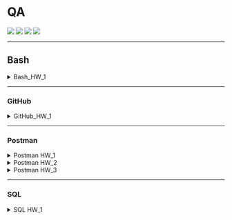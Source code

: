  # QA
 
<a href="#bash"><img src="https://img.shields.io/badge/Homework-BASH-brightgreen" /></a>
<a href="#github"><img src="https://img.shields.io/badge/Homework-GITHUB-brightgreen" /></a>
<a href="#postman"><img src="https://img.shields.io/badge/Homework-POSTMAN-brightgreen" /></a>
<a href="#sql"><img src="https://img.shields.io/badge/Homework-QSL-brightgreen" /></a><br>
<hr>

## Bash
<details>
 <summary>Bash_HW_1</summary>
  

1) Посмотреть где я
	```bash
	pwd
2) Создать папку
	```bash
	mkdir new_folder
3) Зайти в папку
	```bash
	cd new_folder
4) Создать 3 папки
	```bash
	mkdir nf_1 nf_2 nf_3
5) Зайти в любоую папку
	```bash
	cd nf_1
6) Создать 5 файлов (3 txt, 2 json)
	```bash
	touch tf_1.txt tf_2.txt tf_3.txt jf_1.json jf_2.json
7) Создать 3 папки
	```bash
	mkdir nf_1_1 nf_1_2 nf_1_3 
8. Вывести список содержимого папки
	```bash
	ls -la
9) + Открыть любой txt файл
	```bash
	vim tf_1.txt
10) + написать туда что-нибудь, любой текст.
	```bash
	i Hello world
11) + сохранить и выйти.
	```bash
	Esc :wq
12) Выйти из папки на уровень выше
	```bash
	cd ..
13) переместить любые 2 файла, которые вы создали, в любую другую папку.
	```bash
	mv nf_1/tf_1.txt nf_1/tf_2.txt nf_2
14) скопировать любые 2 файла, которые вы создали, в любую другую папку.
	```bash
	cp nf_1/tf_3.txt nf_1/jf_1.json nf_3
15) Найти файл по имени
	```bash
	find . -name jf_1.json
16) просмотреть содержимое в реальном времени (команда grep) изучите как она работает.
	```bash
	tail -f
17) вывести несколько первых строк из текстового файла
	```bash
	head -3 somefile.txt
18) вывести несколько последних строк из текстового файла
	```bash
	tail -3 somefile.txt
19) просмотреть содержимое длинного файла (команда less) изучите как она работает.
	```bash
	less test_file.txt
20) вывести дату и время
	```bash
	date
	
</details>
<hr>

### GitHub
<details>
 <summary>GitHub_HW_1</summary>
	
	
### JSON
 4) Создать внешний репозиторий c названием `JSON`
 5) Клонировать репозиторий `JSON` на локальный компьютер
	```bash
	git clone
 6) Внутри локального `JSON` создать файл `new.json`
	```bash
	touch new.json
 7) Добавить файл под гит
	```bash
	git add new.json
 8) Закоммитить файл
	```bash
	git commit -m 'adding json file'
 9) Отправить файл на внешний [<kbd>GitHub</kbd>](https://github.com/ekolodenets "Evgeny") репозиторий
	```bash
	git push
 10) Отредактировать содержание файла `new.json`  написать информацию о себе (ФИО, возраст, количество домашних животных, будущая желаемая зарплата) Всё написать в формате `JSON`
	
	
	vim new.json
 11) Отправить изменения на внешний репозиторий
	
	git push
 12) Создать файл `preferences.json`
	
	touch preferences.json
 13) В файл `preferences.json` добавить информацию о своих предпочтениях (Любимый фильм, любимый сериал, любимая еда, любимое время года, сторона которую хотели бы посетить) в формате `JSON`
	
	vim preferences.json
 14) Создать файл `sklls.json` добавить информацию о скиллах которые будут изучены на курсе в формате `JSON`
	
	vim skill.json
 15) Отправить сразу 2 файла на внешний репозиторий
	
	git add preferences.json skills.json && git commit -m "creating files" && git push
 16) На веб интерфейсе создать файл `bug_report.json`
 17) Сделать `Commit changes` (сохранить) изменения на веб интерфейсе.
 18) На веб интерфейсе модифицировать файл `bug_report.json`, добавить баг репорт в формате `JSON`
 19) Сделать `Commit changes` (сохранить) изменения на веб интерфейсе.
 20) Синхронизировать внешний и локальный репозиторий `JSON`
	
	git pull

### XML
 21) Создать внешний репозиторий c названием `XML`
 22) Клонировать репозиторий `XML` на локальный компьютер
	
	git clone
 23) Внутри локального `XML` создать файл `new.xml`

	touch new.xml
 24) Добавить файл под гит
	
	git add new.xml
 25) Закоммитить файл
	
	git commit -m "adding xml file"
 26) Отправить файл на внешний [<kbd>GitHub</kbd>](https://github.com/ekolodenets "Evgeny") репозиторий
	
	git push
 27) Отредактировать содержание файла `new.xml` - написать информацию о себе (ФИО, возраст, количество домашних животных, будущая желаемая зарплата). Всё написать в формате XML
	
	vim new.xml
 28) Отправить изменения на внешний репозиторий
	
	git add new.xml && git commit -m "modifying file" && git push
 29) Создать файл `preferences.xml`
	
	touch preferences.xml
 30) В файл preferences.xml добавить информацию о своих предпочтениях (Любимый фильм, любимый сериал, любимая еда, любимое время года, сторона которую хотели бы посетить) в формате `XML`
	
	vim preferences.xml
 31) Создать файл `sklls.xml` добавить информацию о скиллах которые будут изучены на курсе в формате `XML`
	
	vim skills.xml
 32) Сделать коммит в одну строку
	
	git add preferences.xml && git commit -m "adding pref" && git add skills.xml && git commit -m "adding skills"
 33) Отправить сразу 2 файла на внешний репозиторий
	
	git push
 34) На веб интерфейсе создать файл `bug_report.xml`
 35) Сделать `Commit changes` (сохранить) изменения на веб интерфейсе
 36) На веб интерфейсе модифицировать файл `bug_report.xml`, добавить баг репорт в формате `XML`
 37) Сделать `Commit changes` (сохранить) изменения на веб интерфейсе
 38) Синхронизировать внешний и локальный репозиторий `XML`
	
	git pull	
	
### TXT
 1) Создать внешний репозиторий c названием `TXT`
 2) Клонировать репозиторий `TXT` на локальный компьютер
	```bash
	git clone
 3) Внутри локального `TXT `создать файл `new.txt`
	```bash
	touch new.txt
 4) Добавить файл под гит
	```bash
	git add new.txt
 5) Закоммитить файл
	```bash
	git commit -m "creating new.txt file"
 6) Отправить файл на внешний [<kbd>GitHub</kbd>](https://github.com/ekolodenets "Evgeny") репозиторий
	```bash
	git push
 7) Отредактировать содержание файла `new.txt` - написать информацию о себе (ФИО, возраст, количество домашних животных, будущая желаемая зарплата). Всё написать в формате TXT
	```bash
	vim new.txt
 8) Отправить изменения на внешний репозиторий
	```bash
	git add new.txt && git commit -m "modifying file" && git push
 9) Создать файл `preferences.txt`
	```bash
	touch preferences.txt
 10) В файл `preferences.txt` добавить информацию о своих предпочтениях (Любимый фильм, любимый сериал, любимая еда, любимое время года, сторона которую хотели бы посетить) в формате `TXT`
	
	vim preferences.txt
 11) Создать файл `sklls.txt` добавить информацию о скиллах которые будут изучены на курсе в формате `TXT`

	vim skills.txt
 12) Сделать коммит в одну строку

	git add preferences.txt && git commit -m "adding pref" && git add skills.txt && git commit -m "adding skills"
 13) Отправить сразу 2 файла на внешний репозиторий

	git push
 14) На веб интерфейсе создать файл `bug_report.txt`
 15) Сделать `Commit changes` (сохранить) изменения на веб интерфейсе
 16) На веб интерфейсе модифицировать файл `bug_report.txt`, добавить баг репорт в формате `TXT`.
 17) Сделать `Commit changes` (сохранить) изменения на веб интерфейсе
 18) Синхронизировать внешний и локальный репозиторий `TXT`

	git pull
</details>

<hr>	
	
### Postman
<details>
 <summary>Postman HW_1</summary>
  
```json
{
	"info": {
		"_postman_id": "8b1b941b-5486-4726-bdb8-98303da56570",
		"name": "Postman_HW_1",
		"schema": "https://schema.getpostman.com/json/collection/v2.1.0/collection.json"
	},
	"item": [
		{
			"name": "EP_1",
			"protocolProfileBehavior": {
				"disableBodyPruning": true
			},
			"request": {
				"method": "GET",
				"header": [
					{
						"key": "",
						"value": "",
						"type": "text"
					}
				],
				"body": {
					"mode": "formdata",
					"formdata": []
				},
				"url": {
					"raw": "http://162.55.220.72:5005/get_method?name=Evgeny&age=35",
					"protocol": "http",
					"host": [
						"162",
						"55",
						"220",
						"72"
					],
					"port": "5005",
					"path": [
						"get_method"
					],
					"query": [
						{
							"key": "name",
							"value": "Evgeny"
						},
						{
							"key": "age",
							"value": "35"
						}
					]
				}
			},
			"response": []
		},
		{
			"name": "EP_2",
			"request": {
				"method": "POST",
				"header": [],
				"body": {
					"mode": "formdata",
					"formdata": [
						{
							"key": "name",
							"value": "Evgeny",
							"type": "text"
						},
						{
							"key": "age",
							"value": "35",
							"type": "text"
						},
						{
							"key": "salary",
							"value": "1500",
							"type": "text"
						}
					]
				},
				"url": {
					"raw": "http://162.55.220.72:5005/user_info_3",
					"protocol": "http",
					"host": [
						"162",
						"55",
						"220",
						"72"
					],
					"port": "5005",
					"path": [
						"user_info_3"
					],
					"query": [
						{
							"key": "",
							"value": null,
							"disabled": true
						}
					]
				}
			},
			"response": []
		},
		{
			"name": "EP_3",
			"protocolProfileBehavior": {
				"disableBodyPruning": true
			},
			"request": {
				"method": "GET",
				"header": [],
				"body": {
					"mode": "formdata",
					"formdata": []
				},
				"url": {
					"raw": "http://162.55.220.72:5005/object_info_1?name=Evgeny&age=35&weight=99",
					"protocol": "http",
					"host": [
						"162",
						"55",
						"220",
						"72"
					],
					"port": "5005",
					"path": [
						"object_info_1"
					],
					"query": [
						{
							"key": "name",
							"value": "Evgeny"
						},
						{
							"key": "age",
							"value": "35"
						},
						{
							"key": "weight",
							"value": "99"
						}
					]
				}
			},
			"response": []
		},
		{
			"name": "EP_4",
			"request": {
				"method": "GET",
				"header": [],
				"url": {
					"raw": "http://162.55.220.72:5005/object_info_2?name=Evgeny&age=35&salary=1500",
					"protocol": "http",
					"host": [
						"162",
						"55",
						"220",
						"72"
					],
					"port": "5005",
					"path": [
						"object_info_2"
					],
					"query": [
						{
							"key": "name",
							"value": "Evgeny"
						},
						{
							"key": "age",
							"value": "35"
						},
						{
							"key": "salary",
							"value": "1500"
						}
					]
				}
			},
			"response": []
		},
		{
			"name": "EP_5",
			"request": {
				"method": "GET",
				"header": [],
				"url": {
					"raw": "http://162.55.220.72:5005/object_info_3?name=Evgeny&age=35&salary=1500",
					"protocol": "http",
					"host": [
						"162",
						"55",
						"220",
						"72"
					],
					"port": "5005",
					"path": [
						"object_info_3"
					],
					"query": [
						{
							"key": "name",
							"value": "Evgeny"
						},
						{
							"key": "age",
							"value": "35"
						},
						{
							"key": "salary",
							"value": "1500"
						}
					]
				}
			},
			"response": []
		},
		{
			"name": "EP_6",
			"request": {
				"method": "GET",
				"header": [],
				"url": {
					"raw": "http://162.55.220.72:5005/object_info_4?name=Evgeny&age=35&salary=1500",
					"protocol": "http",
					"host": [
						"162",
						"55",
						"220",
						"72"
					],
					"port": "5005",
					"path": [
						"object_info_4"
					],
					"query": [
						{
							"key": "name",
							"value": "Evgeny"
						},
						{
							"key": "age",
							"value": "35"
						},
						{
							"key": "salary",
							"value": "1500"
						}
					]
				}
			},
			"response": []
		},
		{
			"name": "EP_7",
			"request": {
				"method": "POST",
				"header": [],
				"body": {
					"mode": "formdata",
					"formdata": [
						{
							"key": "name",
							"value": "Evgeny",
							"type": "text"
						},
						{
							"key": "age",
							"value": "35",
							"type": "text"
						},
						{
							"key": "salary",
							"value": "1500",
							"type": "text"
						}
					]
				},
				"url": {
					"raw": "http://162.55.220.72:5005/user_info_2",
					"protocol": "http",
					"host": [
						"162",
						"55",
						"220",
						"72"
					],
					"port": "5005",
					"path": [
						"user_info_2"
					]
				}
			},
			"response": []
		}
	]
}
```

</details>

<details>
 <summary>Postman HW_2</summary>
  
```json
{
	"info": {
		"_postman_id": "9fb91d31-713d-45df-825a-55d1c7c9e732",
		"name": "Postman_HW_2",
		"schema": "https://schema.getpostman.com/json/collection/v2.1.0/collection.json"
	},
	"item": [
		{
			"name": "EP_1",
			"event": [
				{
					"listen": "test",
					"script": {
						"exec": [
							"pm.test(\"Status code is 200\", function () {\r",
							"    pm.response.to.have.status(200);\r",
							"});\r",
							"pm.test(\"Body matches string\", function () {\r",
							"    pm.expect(pm.response.text()).to.include(\"This is the first responce from server!\");\r",
							"});"
						],
						"type": "text/javascript"
					}
				}
			],
			"request": {
				"method": "GET",
				"header": [],
				"url": {
					"raw": "{{url}}/first",
					"host": [
						"{{url}}"
					],
					"path": [
						"first"
					]
				}
			},
			"response": []
		},
		{
			"name": "EP_2",
			"event": [
				{
					"listen": "test",
					"script": {
						"exec": [
							"// http://162.55.220.72:5005/user_info_3\r",
							"// 1. Отправить запрос.\r",
							"// 2. Статус код 200\r",
							"pm.test(\"Status code is 200\", function () {\r",
							"    pm.response.to.have.status(200);\r",
							"});\r",
							"// 3. Спарсить response body в json.\r",
							"var jsonData = pm.response.json()\r",
							"// 4. Проверить, что name в ответе равно name s request (name вбить руками.)\r",
							"pm.test(\"Your test name is Evgeny\", function () {\r",
							"    pm.expect(jsonData.name).to.eql('Evgeny');\r",
							"});\r",
							"// 5. Проверить, что age в ответе равно age s request (age вбить руками.)\r",
							"pm.test(\"Your test age is 35\", function () {\r",
							"    pm.expect(jsonData.age).to.eql('35');\r",
							"});\r",
							"// 6. Проверить, что salary в ответе равно salary s request (salary вбить руками.)\r",
							"pm.test(\"Your test salary is 1500\", function () {\r",
							"    pm.expect(jsonData.salary).to.eql(1500);\r",
							"});\r",
							"// 7. Спарсить request.\r",
							"var reqData = request.data\r",
							"\r",
							"// 8. Проверить, что name в ответе равно name s request (name забрать из request.)\r",
							"pm.test('name == name form req', function(){\r",
							"    pm.expect(jsonData.name).to.eql(reqData.name)\r",
							"});\r",
							"// 9. Проверить, что age в ответе равно age s request (age забрать из request.)\r",
							"pm.test('age == age form req', function(){\r",
							"    pm.expect(jsonData.age).to.eql(reqData.age)\r",
							"});\r",
							"// 10. Проверить, что salary в ответе равно salary s request (salary забрать из request.)\r",
							"pm.test('salary == salary from req', function(){\r",
							"    pm.expect(jsonData.salary).to.eql(+reqData.salary)\r",
							"});\r",
							"// 11. Вывести в консоль параметр family из response.\r",
							"console.log(jsonData.family)\r",
							"// 12. Проверить что u_salary_1_5_year в ответе равно salary*4 (salary забрать из request)\r",
							"pm.test('u_salary_1_5_year == salary*4 from req', function(){\r",
							"    pm.expect(jsonData.family.u_salary_1_5_year).to.eql(+reqData.salary*4)\r",
							"});"
						],
						"type": "text/javascript"
					}
				}
			],
			"request": {
				"method": "POST",
				"header": [],
				"body": {
					"mode": "formdata",
					"formdata": [
						{
							"key": "name",
							"value": "Evgeny",
							"type": "text"
						},
						{
							"key": "age",
							"value": "35",
							"type": "text"
						},
						{
							"key": "salary",
							"value": "1500",
							"type": "text"
						}
					]
				},
				"url": {
					"raw": "{{url}}/user_info_3",
					"host": [
						"{{url}}"
					],
					"path": [
						"user_info_3"
					]
				}
			},
			"response": []
		},
		{
			"name": "EP_3",
			"event": [
				{
					"listen": "test",
					"script": {
						"exec": [
							"// http://162.55.220.72:5005/object_info_3\r",
							"// 1. Отправить запрос.\r",
							"// 2. Статус код 200\r",
							"pm.test(\"Status code is 200\", function () {\r",
							"    pm.response.to.have.status(200);\r",
							"});\r",
							"// 3. Спарсить response body в json.\r",
							"var jsonData = pm.response.json()\r",
							"// 4. Спарсить request.\r",
							"var reqData = pm.request.url.query.toObject()\r",
							"// 5. Проверить, что name в ответе равно name s request (name забрать из request.)\r",
							"pm.test(\"Name == name req\", function () {\r",
							"    pm.expect(jsonData.name).to.eql(reqData.name);\r",
							"});\r",
							"// 6. Проверить, что age в ответе равно age s request (age забрать из request.)\r",
							"pm.test(\"Age == age req\", function () {\r",
							"    pm.expect(jsonData.age).to.eql(reqData.age);\r",
							"});\r",
							"// 7. Проверить, что salary в ответе равно salary s request (salary забрать из request.)\r",
							"pm.test(\"Salary == salary req\", function(){\r",
							"    pm.expect(jsonData.salary).to.eql(+reqData.salary);\r",
							"});\r",
							"// 8. Вывести в консоль параметр family из response.\r",
							"console.log(jsonData.family)\r",
							"// 9. Проверить, что у параметра dog есть параметры name.\r",
							"pm.test(\"Dog has name\", function(){\r",
							"    pm.expect(jsonData.family.pets.dog.name).exist\r",
							"});\r",
							"console.log(jsonData.family.pets.dog.name)\r",
							"// 10. Проверить, что у параметра dog есть параметры age.\r",
							"pm.test(\"Dog has age\", function(){\r",
							"    pm.expect(jsonData.family.pets.dog.age).exist\r",
							"});\r",
							"// 11. Проверить, что параметр name имеет значение Luky.\r",
							"pm.test(\"Dog's name is Luky\", function(){\r",
							"    pm.expect(jsonData.family.pets.dog.name).to.eql('Luky')\r",
							"});\r",
							"// 12. Проверить, что параметр age имеет значение 4.\r",
							"pm.test(\"Dog's age is 4\", function(){\r",
							"    pm.expect(jsonData.family.pets.dog.age).to.eql(4)\r",
							"});"
						],
						"type": "text/javascript"
					}
				}
			],
			"protocolProfileBehavior": {
				"disableBodyPruning": true
			},
			"request": {
				"method": "GET",
				"header": [],
				"body": {
					"mode": "formdata",
					"formdata": []
				},
				"url": {
					"raw": "{{url}}/object_info_3?name=Evgeny&age=35&salary=1500",
					"host": [
						"{{url}}"
					],
					"path": [
						"object_info_3"
					],
					"query": [
						{
							"key": "name",
							"value": "Evgeny"
						},
						{
							"key": "age",
							"value": "35"
						},
						{
							"key": "salary",
							"value": "1500"
						}
					]
				}
			},
			"response": []
		},
		{
			"name": "EP_4",
			"event": [
				{
					"listen": "test",
					"script": {
						"exec": [
							"// http://162.55.220.72:5005/object_info_4\r",
							"// 1. Отправить запрос.\r",
							"// 2. Статус код 200\r",
							"pm.test(\"Status code is 200\", function () {\r",
							"    pm.response.to.have.status(200);\r",
							"});\r",
							"// 3. Спарсить response body в json.\r",
							"var jsonData = pm.response.json()\r",
							"// 4. Спарсить request.\r",
							"var reqData = pm.request.url.query.toObject()\r",
							"// 5. Проверить, что name в ответе равно name s request (name забрать из request.)\r",
							"pm.test(\"name == name req\", function(){\r",
							"    pm.expect(jsonData.name).to.eql(reqData.name)\r",
							"})\r",
							"// 6. Проверить, что age в ответе равно age из request (age забрать из request.)\r",
							"pm.test(\"age == age req\", function(){\r",
							"    pm.expect(jsonData.age).to.eql(+reqData.age)\r",
							"})\r",
							"// 7. Вывести в консоль параметр salary из request.\r",
							"console.log(reqData.salary)\r",
							"// 8. Вывести в консоль параметр salary из response.\r",
							"console.log(jsonData.salary)\r",
							"// 9. Вывести в консоль 0-й элемент параметра salary из response.\r",
							"console.log(jsonData.salary[0])\r",
							"// 10. Вывести в консоль 1-й элемент параметра salary параметр salary из response.\r",
							"console.log(jsonData.salary[1])\r",
							"// 11. Вывести в консоль 2-й элемент параметра salary параметр salary из response.\r",
							"console.log(jsonData.salary[2])\r",
							"// 12. Проверить, что 0-й элемент параметра salary равен salary из request (salary забрать из request.)\r",
							"pm.test(\"salary[0] == salary req\", function(){\r",
							"    pm.expect(jsonData.salary[0]).to.eql(+reqData.salary)\r",
							"})\r",
							"// 13. Проверить, что 1-й элемент параметра salary равен salary*2 из request (salary забрать из request.)\r",
							"pm.test('salary[1] = salary *2 req', function(){\r",
							"    pm.expect(+jsonData.salary[1]).to.eql(+reqData.salary*2)\r",
							"})\r",
							"// 14. Проверить, что 2-й элемент параметра salary равен salary*3 из request (salary забрать из request.)\r",
							"pm.test('salary[2] = salary *3 req', function(){\r",
							"    pm.expect(+jsonData.salary[2]).to.eql(+reqData.salary*3)\r",
							"})\r",
							"// 15. Создать в окружении переменную name\r",
							"// 16. Создать в окружении переменную age\r",
							"// 17. Создать в окружении переменную salary\r",
							"// 18. Передать в окружение переменную name\r",
							"pm.environment.set('name', jsonData.name)\r",
							"// 19. Передать в окружение переменную age\r",
							"pm.environment.set('age', jsonData.age)\r",
							"// 20. Передать в окружение переменную salary\r",
							"pm.environment.set('salary', jsonData.salary[0])\r",
							"// 21. Написать цикл который выведет в консоль по порядку элементы списка из параметра salary.\r",
							"for (i in reqData.salary){\r",
							"    console.log(reqData.salary[i])\r",
							"}"
						],
						"type": "text/javascript"
					}
				}
			],
			"request": {
				"method": "GET",
				"header": [],
				"url": {
					"raw": "{{url}}/object_info_4?name=Evgeny&age=35&salary=1500",
					"host": [
						"{{url}}"
					],
					"path": [
						"object_info_4"
					],
					"query": [
						{
							"key": "name",
							"value": "Evgeny"
						},
						{
							"key": "age",
							"value": "35"
						},
						{
							"key": "salary",
							"value": "1500"
						}
					]
				}
			},
			"response": []
		},
		{
			"name": "EP_5",
			"event": [
				{
					"listen": "test",
					"script": {
						"exec": [
							"// http://162.55.220.72:5005/user_info_2\r",
							"// 1. Вставить параметр salary из окружения в request\r",
							"// 2. Вставить параметр age из окружения в age\r",
							"// 3. Вставить параметр name из окружения в name\r",
							"// 4. Отправить запрос.\r",
							"// 5. Статус код 200\r",
							"pm.test(\"Status code is 200\", function () {\r",
							"    pm.response.to.have.status(200);\r",
							"});\r",
							"// 6. Спарсить response body в json.\r",
							"var jsonData = pm.response.json()\r",
							"// 7. Спарсить request.\r",
							"var reqData = request.data\r",
							"// 8. Проверить, что json response имеет параметр start_qa_salary\r",
							"pm.test(\"json response имеет параметр start_qa_salary\", function () {\r",
							"    pm.expect(jsonData).to.have.property(\"start_qa_salary\")\r",
							"});\r",
							"// 9. Проверить, что json response имеет параметр qa_salary_after_6_months\r",
							"pm.test(\"json response имеет параметр qa_salary_after_6_months\", function () {\r",
							"    pm.expect(jsonData).to.have.property(\"qa_salary_after_6_months\");\r",
							"});\r",
							"// 10. Проверить, что json response имеет параметр qa_salary_after_12_months\r",
							"pm.test(\"json response имеет параметр qa_salary_after_12_months\", function () {\r",
							"    pm.expect(jsonData).to.have.property(\"qa_salary_after_12_months\");\r",
							"});\r",
							"// 11. Проверить, что json response имеет параметр qa_salary_after_1.5_year\r",
							"pm.test(\"json response имеет параметр qa_salary_after_1.5_year\", function () {\r",
							"    pm.expect(jsonData).to.have.property(\"qa_salary_after_1.5_year\");\r",
							"});\r",
							"// 12. Проверить, что json response имеет параметр qa_salary_after_3.5_years\r",
							"pm.test(\"json response имеет параметр qa_salary_after_3.5_years\", function () {\r",
							"    pm.expect(jsonData).to.have.property(\"qa_salary_after_3.5_years\");\r",
							"});\r",
							"// 13. Проверить, что json response имеет параметр person\r",
							"pm.test(\"json response имеет параметр person\", function () {\r",
							"    pm.expect(jsonData).to.have.property(\"person\");\r",
							"});\r",
							"// 14. Проверить, что параметр start_qa_salary равен salary из request (salary забрать из request.)\r",
							"pm.test(\"start_qa_salary check\", function(){\r",
							"    pm.expect(jsonData.start_qa_salary).to.eql(+reqData.salary)\r",
							"});\r",
							"// 15. Проверить, что параметр qa_salary_after_6_months равен salary*2 из request (salary забрать из request.)\r",
							"pm.test(\"qa_salary_after_6_months check\", function(){\r",
							"    pm.expect(jsonData.qa_salary_after_6_months).to.eql(+reqData.salary*2)\r",
							"});\r",
							"// 16. Проверить, что параметр qa_salary_after_12_months равен salary*2.7 из request (salary забрать из request.)\r",
							"pm.test(\"qa_salary_after_12_months check\", function(){\r",
							"    pm.expect(jsonData.qa_salary_after_12_months).to.eql(+reqData.salary*2.7)\r",
							"});\r",
							"// 17. Проверить, что параметр qa_salary_after_1.5_year равен salary*3.3 из request (salary забрать из request.)\r",
							"pm.test(\"qa_salary_after_1.5_year check\", function(){\r",
							"    pm.expect(jsonData['qa_salary_after_1.5_year']).to.eql(+reqData.salary*3.3)\r",
							"});\r",
							"// 18. Проверить, что параметр qa_salary_after_3.5_years равен salary*3.8 из request (salary забрать из request.)\r",
							"pm.test(\"qa_salary_after_3.5_years check\", function(){\r",
							"    pm.expect(jsonData['qa_salary_after_3.5_years']).to.eql(+reqData.salary*3.8)\r",
							"});\r",
							"// 19. Проверить, что в параметре person, 1-й элемент из u_name равен salary из request (salary забрать из request.)\r",
							"pm.test(\"person.u_name[1] check\", function(){\r",
							"    pm.expect(jsonData.person.u_name[1]).to.eql(+reqData.salary)\r",
							"});\r",
							"// 20. Проверить, что что параметр u_age равен age из request (age забрать из request.)\r",
							"pm.test(\"person.u_age check\", function(){\r",
							"    pm.expect(jsonData.person.u_age).to.eql(+reqData.age)\r",
							"});\r",
							"// 21. Проверить, что параметр u_salary_5_years равен salary*4.2 из request (salary забрать из request.)\r",
							"pm.test(\"u_salary_5_years check\", function(){\r",
							"    pm.expect(jsonData.person.u_salary_5_years).to.eql(+reqData.salary*4.2)\r",
							"});\r",
							"// 22. ***Написать цикл который выведет в консоль по порядку элементы списка из параметра person.\r",
							"for (i in jsonData.person){\r",
							"    if(typeof(jsonData.person[i]) == 'object'){\r",
							"        for (j in jsonData.person[i]){\r",
							"            console.log(jsonData.person[i][j])   \r",
							"        }\r",
							"    }\r",
							"    else if(typeof(jsonData.person[i]) != 'object'){\r",
							"        console.log(jsonData.person[i])\r",
							"    }\r",
							"}"
						],
						"type": "text/javascript"
					}
				},
				{
					"listen": "prerequest",
					"script": {
						"exec": [
							""
						],
						"type": "text/javascript"
					}
				}
			],
			"request": {
				"method": "POST",
				"header": [],
				"body": {
					"mode": "formdata",
					"formdata": [
						{
							"key": "name",
							"value": "{{name}}",
							"type": "text"
						},
						{
							"key": "age",
							"value": "{{age}}",
							"type": "text"
						},
						{
							"key": "salary",
							"value": "{{salary}}",
							"type": "text"
						}
					]
				},
				"url": {
					"raw": "{{url}}/user_info_2",
					"host": [
						"{{url}}"
					],
					"path": [
						"user_info_2"
					]
				}
			},
			"response": []
		}
	]
}
```

</details>

<details>
 <summary>Postman HW_3</summary>
  
```json
{
	"info": {
		"_postman_id": "dbb97a47-c44a-4627-bf15-274047b0bf17",
		"name": "Postman_HW_3",
		"schema": "https://schema.getpostman.com/json/collection/v2.1.0/collection.json"
	},
	"item": [
		{
			"name": "EP_1 login",
			"event": [
				{
					"listen": "test",
					"script": {
						"exec": [
							"var jsonData = pm.response.json()\r",
							"pm.environment.set('token', jsonData.token)"
						],
						"type": "text/javascript"
					}
				}
			],
			"request": {
				"method": "POST",
				"header": [],
				"body": {
					"mode": "formdata",
					"formdata": [
						{
							"key": "logint",
							"value": "",
							"description": "Evgeny",
							"type": "text"
						},
						{
							"key": "password",
							"value": "",
							"description": "test",
							"type": "text"
						}
					]
				},
				"url": {
					"raw": "{{url}}/login",
					"host": [
						"{{url}}"
					],
					"path": [
						"login"
					]
				}
			},
			"response": []
		},
		{
			"name": "EP_2 user_info",
			"event": [
				{
					"listen": "test",
					"script": {
						"exec": [
							"// 2) http://162.55.220.72:5005/user_info\r",
							"// req. (RAW JSON)\r",
							"// POST\r",
							"// age: int\r",
							"// salary: int\r",
							"// name: str\r",
							"// auth_token\r",
							"\r",
							"\r",
							"// resp.\r",
							"// {'start_qa_salary':salary,\r",
							"//  'qa_salary_after_6_months': salary * 2,\r",
							"//  'qa_salary_after_12_months': salary * 2.9,\r",
							"//  'person': {'u_name':[user_name, salary, age],\r",
							"//                                 'u_age':age,\r",
							"//                                 'u_salary_1.5_year': salary * 4}\r",
							"//                                 }\r",
							"\r",
							"// Тесты:\r",
							"// 1) Статус код 200\r",
							"pm.test(\"Status code is 200\", function () {\r",
							"    pm.response.to.have.status(200);\r",
							"});\r",
							"\r",
							"// 2) Проверка структуры json в ответе.\r",
							"const schema = {\r",
							"    \"person\": {\r",
							"        \"u_age\": 35,\r",
							"        \"u_name\": [\r",
							"            \"Evgeny\",\r",
							"            1500,\r",
							"            35\r",
							"        ],\r",
							"        \"u_salary_1_5_year\": 6000\r",
							"    },\r",
							"    \"qa_salary_after_12_months\": 4350.0,\r",
							"    \"qa_salary_after_6_months\": 3000,\r",
							"    \"start_qa_salary\": 1500\r",
							"}\r",
							"\r",
							"pm.test('Schema is valid', function() {\r",
							"  pm.response.to.have.jsonSchema(schema);\r",
							"});\r",
							"\r",
							"// 3) В ответе указаны коэффициенты умножения salary, напишите тесты по проверке правильности результата перемножения на коэффициент.\r",
							"var jsonData = pm.response.json()\r",
							"var reqData = JSON.parse(request.data).salary\r",
							"\r",
							"pm.test(jsonData.qa_salary_after_12_months + \"$ == salary*2.9 (\" + reqData+'$)', function(){\r",
							"    pm.expect(jsonData.qa_salary_after_12_months).to.eql(reqData*2.9)\r",
							"})\r",
							"// 4) Достать значение из поля 'u_salary_1.5_year' и передать в поле salary запроса http://162.55.220.72:5005/get_test_user\r",
							"\r",
							"var eighteenmonth = jsonData.person.u_salary_1_5_year\r",
							"pm.environment.set('u_salary_1.5_year', eighteenmonth);\r",
							""
						],
						"type": "text/javascript"
					}
				}
			],
			"request": {
				"method": "POST",
				"header": [],
				"body": {
					"mode": "raw",
					"raw": "{\"age\": 35,\r\n\"salary\": 1500,\r\n\"name\": \"Evgeny\",\r\n\"auth_token\":\"{{token}}\"}",
					"options": {
						"raw": {
							"language": "json"
						}
					}
				},
				"url": {
					"raw": "{{url}}/user_info",
					"host": [
						"{{url}}"
					],
					"path": [
						"user_info"
					]
				}
			},
			"response": []
		},
		{
			"name": "EP_3 new_data",
			"event": [
				{
					"listen": "test",
					"script": {
						"exec": [
							"// 3) http://162.55.220.72:5005/new_data\r",
							"// req.\r",
							"// POST\r",
							"// age: int\r",
							"// salary: int\r",
							"// name: str\r",
							"// auth_token\r",
							"\r",
							"// Resp.\r",
							"// {'name':name,\r",
							"//   'age': int(age),\r",
							"//   'salary': [salary, str(salary*2), str(salary*3)]}\r",
							"\r",
							"// Тесты:\r",
							"// 1) Статус код 200\r",
							"pm.test(\"Status code is 200\", function () {\r",
							"    pm.response.to.have.status(200);\r",
							"});\r",
							"// 2) Проверка структуры json в ответе.\r",
							"const schema = {\r",
							"    \"age\": 35,\r",
							"    \"name\": \"Evgeny\",\r",
							"    \"salary\": [\r",
							"        6000,\r",
							"        \"12000\",\r",
							"        \"18000\"\r",
							"    ]\r",
							"}\r",
							"\r",
							"pm.test('Schema is valid', function() {\r",
							"  pm.response.to.have.jsonSchema(schema);\r",
							"});\r",
							"// 3) В ответе указаны коэффициенты умножения salary, напишите тесты по проверке правильности результата перемножения на коэффициент.\r",
							"var jsonData = pm.response.json()\r",
							"var reqData = +request.data.salary\r",
							"\r",
							"\r",
							"pm.test(+jsonData.salary[1]+\" is salary *2 (\" + reqData+')', function(){\r",
							"    pm.expect(+jsonData.salary[1]).to.eql(reqData*2)\r",
							"})\r",
							"pm.test(+jsonData.salary[2]+\" is salary *3 (\" + reqData+')', function(){\r",
							"    pm.expect(+jsonData.salary[2]).to.eql(reqData*3)\r",
							"})\r",
							"// 4) проверить, что 2-й элемент массива salary больше 1-го и 0-го\r",
							"pm.test(jsonData.salary[1]+\" is more then \"+reqData, function(){\r",
							"    pm.expect(+jsonData.salary[1]).to.be.above(reqData)\r",
							"})"
						],
						"type": "text/javascript"
					}
				}
			],
			"request": {
				"method": "POST",
				"header": [],
				"body": {
					"mode": "formdata",
					"formdata": [
						{
							"key": "name",
							"value": "{{name}}",
							"type": "text"
						},
						{
							"key": "age",
							"value": "{{age}}",
							"type": "text"
						},
						{
							"key": "salary",
							"value": "{{u_salary_1.5_year}}",
							"type": "text"
						},
						{
							"key": "auth_token",
							"value": "{{token}}",
							"type": "text"
						}
					]
				},
				"url": {
					"raw": "{{url}}/new_data",
					"host": [
						"{{url}}"
					],
					"path": [
						"new_data"
					]
				}
			},
			"response": []
		},
		{
			"name": "EP_4 test_pet_info",
			"event": [
				{
					"listen": "test",
					"script": {
						"exec": [
							"// req.\r",
							"// POST\r",
							"// age: int\r",
							"// weight: int\r",
							"// name: str\r",
							"// auth_token\r",
							"\r",
							"\r",
							"// Resp.\r",
							"// {'name': name,\r",
							"//  'age': age,\r",
							"//  'daily_food':weight * 0.012,\r",
							"//  'daily_sleep': weight * 2.5}\r",
							"\r",
							"\r",
							"// Тесты:\r",
							"// 1) Статус код 200\r",
							"pm.test(\"Status code is 200\", function () {\r",
							"    pm.response.to.have.status(200);\r",
							"});\r",
							"// 2) Проверка структуры json в ответе.\r",
							"const schema = {\r",
							"    \"age\": 35,\r",
							"    \"daily_food\": 1.2,\r",
							"    \"daily_sleep\": 250.0,\r",
							"    \"name\": \"Evgeny\"\r",
							"}\r",
							"\r",
							"pm.test('Schema is valid', function() {\r",
							"  pm.response.to.have.jsonSchema(schema);\r",
							"});\r",
							"// 3) В ответе указаны коэффициенты умножения weight, напишите тесты по проверке правильности результата перемножения на коэффициент.\r",
							"var jsonData = pm.response.json()\r",
							"var food = +pm.request.body.formdata.toJSON()[2].value\r",
							"var sleep = +pm.request.body.formdata.toJSON()[2].value\r",
							"\r",
							"pm.test('food ' + jsonData.daily_food + ' is equal to weight*0.012', function(){\r",
							"    pm.expect(jsonData.daily_food).to.eql(food*0.012)\r",
							"})\r",
							"\r",
							"pm.test('sleep ' + jsonData.daily_sleep + ' is equal to weight*2.5', function(){\r",
							"    pm.expect(jsonData.daily_sleep).to.eql(food*2.5)\r",
							"})"
						],
						"type": "text/javascript"
					}
				}
			],
			"request": {
				"method": "POST",
				"header": [],
				"body": {
					"mode": "formdata",
					"formdata": [
						{
							"key": "name",
							"value": "{{name}}",
							"type": "text"
						},
						{
							"key": "age",
							"value": "{{age}}",
							"type": "text"
						},
						{
							"key": "weight",
							"value": "100",
							"type": "text"
						},
						{
							"key": "auth_token",
							"value": "{{token}}",
							"type": "text"
						}
					]
				},
				"url": {
					"raw": "{{url}}/test_pet_info",
					"host": [
						"{{url}}"
					],
					"path": [
						"test_pet_info"
					]
				}
			},
			"response": []
		},
		{
			"name": "EP_5 get_test_user",
			"event": [
				{
					"listen": "test",
					"script": {
						"exec": [
							"// 5) http://162.55.220.72:5005/get_test_user\r",
							"// req.\r",
							"// POST\r",
							"// age: int\r",
							"// salary: int\r",
							"// name: str\r",
							"// auth_token\r",
							"\r",
							"// Resp.\r",
							"// {'name': name,\r",
							"//  'age':age,\r",
							"//  'salary': salary,\r",
							"//  'family':{'children':[['Alex', 24],['Kate', 12]],\r",
							"//  'u_salary_1.5_year': salary * 4}\r",
							"//   }\r",
							"\r",
							"// Тесты:\r",
							"// 1) Статус код 200\r",
							"pm.test(\"Status code is 200\", function () {\r",
							"    pm.response.to.have.status(200);\r",
							"});\r",
							"// 2) Проверка структуры json в ответе.\r",
							"const schema = {\r",
							"    \"age\": \"35\",\r",
							"    \"family\": {\r",
							"        \"children\": [\r",
							"            [\r",
							"                \"Alex\",\r",
							"                24\r",
							"            ],\r",
							"            [\r",
							"                \"Kate\",\r",
							"                12\r",
							"            ]\r",
							"        ],\r",
							"        \"u_salary_1_5_year\": 24000\r",
							"    },\r",
							"    \"name\": \"Evgeny\",\r",
							"    \"salary\": 6000\r",
							"}\r",
							"pm.test('Schema is valid', function() {\r",
							"  pm.response.to.have.jsonSchema(schema);\r",
							"});\r",
							"// 3) Проверить что занчение поля name = значению переменной name из окружения\r",
							"var jsonData = pm.response.json()\r",
							"pm.test('name = значению переменной name из окружения', function(){\r",
							"    pm.expect(jsonData.name).to.eql(pm.environment.get('name'))\r",
							"})\r",
							"\r",
							"// 4) Проверить что занчение поля age в ответе соответсвует отправленному в запросе значению поля age\r",
							"pm.test('age = значению переменной age из окружения', function(){\r",
							"    pm.expect(jsonData.age).to.eql(pm.environment.get('age').toString())\r",
							"})"
						],
						"type": "text/javascript"
					}
				}
			],
			"request": {
				"method": "POST",
				"header": [],
				"body": {
					"mode": "formdata",
					"formdata": [
						{
							"key": "age",
							"value": "{{age}}",
							"type": "text"
						},
						{
							"key": "salary",
							"value": "{{u_salary_1.5_year}}",
							"type": "text"
						},
						{
							"key": "name",
							"value": "{{name}}",
							"type": "text"
						},
						{
							"key": "auth_token",
							"value": "{{token}}",
							"type": "text"
						}
					]
				},
				"url": {
					"raw": "{{url}}/get_test_user",
					"host": [
						"{{url}}"
					],
					"path": [
						"get_test_user"
					]
				}
			},
			"response": []
		},
		{
			"name": "EP_6 currency",
			"event": [
				{
					"listen": "test",
					"script": {
						"exec": [
							"// 6) http://162.55.220.72:5005/currency\r",
							"// req.\r",
							"// POST\r",
							"// auth_token\r",
							"\r",
							"// Resp. Передаётся список массив объектов.\r",
							"// [\r",
							"// {\"Cur_Abbreviation\": str,\r",
							"//  \"Cur_ID\": int,\r",
							"//  \"Cur_Name\": str\r",
							"// }\r",
							"// …\r",
							"// {\"Cur_Abbreviation\": str,\r",
							"//  \"Cur_ID\": int,\r",
							"//  \"Cur_Name\": str\r",
							"// }\r",
							"// ]\r",
							"// Тесты:\r",
							"// 1) Можете взять любой объект из присланного списка, используйте js random.\r",
							"// В объекте возьмите Cur_ID и передать через окружение в следующий запрос.\r",
							"var jsonData = pm.response.json()\r",
							"\r",
							"// iteration with FOR\r",
							"// let list_id = []\r",
							"// for (i in jsonData){\r",
							"//     list_id.push(jsonData[i].Cur_ID);}\r",
							"\r",
							"// iteration with MAP function\r",
							"const list_id = jsonData.map(tool => tool.Cur_ID)\r",
							"// const list_id = [451,453,1,3,451]\r",
							"// pm.environment.set('list_id_demo', list_id);\r",
							"\r",
							"// set env value for one curr\r",
							"pm.environment.set('cur_id', list_id[_.random(list_id.length-1)]);\r",
							"\r",
							"// set env value for list of curr\r",
							"pm.environment.set('list_id', list_id)\r",
							"\r",
							"\r",
							"\r",
							""
						],
						"type": "text/javascript"
					}
				}
			],
			"request": {
				"method": "POST",
				"header": [],
				"body": {
					"mode": "formdata",
					"formdata": [
						{
							"key": "auth_token",
							"value": "{{token}}",
							"type": "text"
						}
					]
				},
				"url": {
					"raw": "{{url}}/currency",
					"host": [
						"{{url}}"
					],
					"path": [
						"currency"
					]
				}
			},
			"response": []
		},
		{
			"name": "EP_7 curr_byn",
			"event": [
				{
					"listen": "test",
					"script": {
						"exec": [
							"// 7) http://162.55.220.72:5005/curr_byn\r",
							"// req.\r",
							"// POST\r",
							"// auth_token\r",
							"// curr_code: int\r",
							"\r",
							"// Resp.\r",
							"// {\r",
							"    // \"Cur_Abbreviation\": str\r",
							"    // \"Cur_ID\": int,\r",
							"    // \"Cur_Name\": str,\r",
							"    // \"Cur_OfficialRate\": float,\r",
							"    // \"Cur_Scale\": int,\r",
							"    // \"Date\": str\r",
							"// }\r",
							"\r",
							"// Тесты:\r",
							"// 1) Статус код 200\r",
							"pm.test(\"Status code is 200\", function () {\r",
							"    pm.response.to.have.status(200);\r",
							"});\r",
							"// 2) Проверка структуры json в ответе.\r",
							"const   schema = {\r",
							"    \"Cur_Abbreviation\": 'str',\r",
							"    \"Cur_ID\": 'int',\r",
							"    \"Cur_Name\": 'str',\r",
							"    \"Cur_OfficialRate\": 'float',\r",
							"    \"Cur_Scale\": 'int',\r",
							"    \"Date\": 'str'\r",
							"}\r",
							"pm.test('Schema is valid', function() {\r",
							"  pm.response.to.have.jsonSchema(schema);\r",
							"});"
						],
						"type": "text/javascript"
					}
				}
			],
			"request": {
				"method": "POST",
				"header": [],
				"body": {
					"mode": "formdata",
					"formdata": [
						{
							"key": "auth_token",
							"value": "{{token}}",
							"type": "text"
						},
						{
							"key": "curr_code",
							"value": "{{cur_id}}",
							"type": "text"
						}
					]
				},
				"url": {
					"raw": "{{url}}/curr_byn",
					"host": [
						"{{url}}"
					],
					"path": [
						"curr_byn"
					]
				}
			},
			"response": []
		},
		{
			"name": "EP_3stars",
			"event": [
				{
					"listen": "test",
					"script": {
						"exec": [
							"var env = pm.environment.get('list_id');\r",
							"for (i in env){\r",
							"    const postRequest = {\r",
							"        url: 'http://162.55.220.72:5005/curr_byn',\r",
							"        method: 'POST',\r",
							"        body: {mode: 'formdata',\r",
							"        formdata: [ {key: 'auth_token', value: '/s34lfgbj/None/jjd909/56653kjkWpqc3387370954evny'},\r",
							"                    {key: 'curr_code', value: env[i]}]}};\r",
							"\r",
							"    pm.sendRequest(postRequest, (error, response) => {\r",
							"        if (response.code != 500 && response.json().Cur_OfficialRate){\r",
							"                Rate = response.json().Cur_OfficialRate\r",
							"                CAbbr = response.json().Cur_Abbreviation\r",
							"                CID = response.json().Cur_ID\r",
							"                CName = response.json().Cur_Name\r",
							"                CScale = response.json().Cur_Scale\r",
							"                CDate = response.json().Date\r",
							"                console.log(    \"Знак:\", CAbbr,\r",
							"                                \"ID:\", CID,\r",
							"                                \"Название:\", CName,\r",
							"                                \"Курс:\", Rate,\r",
							"                                \"Соотношение:\", CScale,\r",
							"                                \"Дата:\",CDate)}});}"
						],
						"type": "text/javascript"
					}
				},
				{
					"listen": "prerequest",
					"script": {
						"exec": [
							""
						],
						"type": "text/javascript"
					}
				}
			],
			"request": {
				"method": "POST",
				"header": [],
				"body": {
					"mode": "formdata",
					"formdata": [
						{
							"key": "auth_token",
							"value": "{{token}}",
							"type": "text",
							"disabled": true
						},
						{
							"key": "curr_code",
							"value": "{{cur_id}}",
							"type": "text",
							"disabled": true
						}
					]
				},
				"url": {
					"raw": "{{url}}/curr_byn",
					"host": [
						"{{url}}"
					],
					"path": [
						"curr_byn"
					]
				}
			},
			"response": []
		}
	],
	"variable": [
		{
			"key": "username",
			"value": ""
		},
		{
			"key": "usernames",
			"value": ""
		}
	]
}
```

</details>
<hr>


### SQL
<details>
 <summary>SQL HW_1</summary>
  

1. Вывести все поля и все строки.	
	```sql 
	select * from students;
2. Вывести всех студентов в таблице
	```sql 
	select * from students;
3. Вывести только Id пользователей
	```sql 
	select id from students;
4. Вывести только имя пользователей
	```sql 
	select name from students;
5. Вывести только email пользователей
	```sql 
	select email from students;
6. Вывести имя и email пользователей
	```sql 
	select name, email from students;
7. Вывести id, имя, email и дату создания пользователей
	```sql 
	select id, name, email, created_on FROM students;
8. Вывести пользователей где password 12333
	```sql 
	select * from students where password='12333';
9. Вывести пользователей которые были созданы 2021-03-26 00:00:00
	```sql 
	select * from students where created_on = '2021-03-26 00:00:00';
10. Вывести пользователей где в имени есть слово Анна
	```sql 
	select * from students where name like '%Anna%';
11. Вывести пользователей где в имени в конце есть 8
	```sql 
	select * from students where name like '%8';
12. Вывести пользователей где в имени в есть буква а
	```sql 
	select * from students where name like '%a';
13. Вывести пользователей которые были созданы 2021-07-12 00:00:00
	```sql 
	select * from students where created_on = '2021-07-12 00:00:00';
14. Вывести пользователей которые были созданы 2021-07-12 00:00:00 и имеют пароль 1m313
	```sql 
	select * from students where created_on = '2021-07-12 00:00:00' and password='1m313';
15. Вывести пользователей которые были созданы 2021-07-12 00:00:00 и у которых в имени есть слово Andrey
	```sql 
	select * from students where created_on = '2021-07-12 00:00:00' and name like 'Andrey%';
16. Вывести пользователей которые были созданы 2021-07-12 00:00:00 и у которых в имени есть цифра 8
	```sql 
	select * from students where created_on = '2021-07-12 00:00:00' and name like '%8%';
17. Вывести пользователя у которых id равен 110
	```sql 
	select * from students where id=110;
18. Вывести пользователя у которых id равен 153
	```sql 
	select * from students where id=153;
19. Вывести пользователя у которых id больше 140
	```sql 
	select * from students where id > 140;
20. Вывести пользователя у которых id меньше 130
	```sql 
	select * from students where id < 130;
21. Вывести пользователя у которых id меньше 127 или больше 188
	```sql 
	select * from students where id < 127 or id > 188;
22. Вывести пользователя у которых id меньше либо равно 137
	```sql 
	select * from students where id <= 137;
23. Вывести пользователя у которых id больше либо равно 137
	```sql 
	select * from students where id >= 137;
24. Вывести пользователя у которых id больше 180 но меньше 190
	```sql 
	select * from students where id > 180 and id < 190;
25. Вывести пользователя у которых id между 180 и 190
	```sql 
	select * from students where id between 180 and 190;
26. Вывести пользователей где password равен 12333, 1m313, 123313
	```sql 
	select * from students 
	where password = '12333' or password ='1m313' or password ='123313';
27. Вывести пользователей где created_on равен 2020-10-03 00:00:00, 2021-05-19 00:00:00, 2021-03-26 00:00:00
	```sql 
	select * from students 
	where created_on = '2020-10-03 00:00:00' or created_on ='2021-05-19 00:00:00' or created_on ='2021-03-26 00:00:00';
28. Вывести минимальный id 
	```sql 
	select min(id) from students;
29. Вывести максимальный.
	```sql 
	select max(id) from students;
30. Вывести количество пользователей
	```sql 
	select count(id) from students;
31. Вывести id пользователя, имя, дату создания пользователя. Отсортировать по порядку возрастания даты добавления пользоватлеля.
	```sql 
	select id, name, created_on from students
	order by created_on asc;
32. Вывести id пользователя, имя, дату создания пользователя. Отсортировать по порядку убывания даты добавления пользоватлеля.
	```sql 
	select id, name, created_on from students
	order by created_on desc;

</details>
